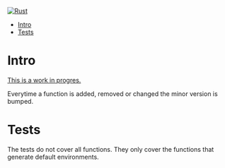 [![Rust](https://github.com/MitchellBerend/simulation_rust/actions/workflows/rust.yml/badge.svg?branch=master&event=push)](https://github.com/MitchellBerend/simulation_rust/actions/workflows/rust.yml)

- [Intro](#intro)
- [Tests](#tests)


# Intro
<ins>This is a work in progres.</ins>

Everytime a function is added, removed or changed the minor version is bumped.


# Tests
The tests do not cover all functions. They only cover the functions that generate default environments.
